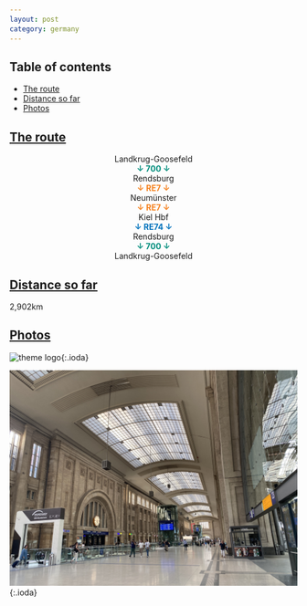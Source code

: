 ```yaml
---
layout: post
category: germany
---
```



## Table of contents
- [The route](#the-route)
- [Distance so far](#distance-so-far)
- [Photos](#photos)


## [The route](#the-route)

<center> Landkrug-Goosefeld </center>

<center> <span style="color:#018d7c "> <b> ↓ 700 ↓ </b> </span> </center>

<center> Rendsburg </center>

<center> <span style="color:#f58220 "> <b> ↓ RE7 ↓ </b> </span> </center>

<center>  Neumünster </center>

<center> <span style="color:#f58220 "> <b> ↓ RE7 ↓ </b> </span> </center>

<center> Kiel Hbf </center>

<center> <span style="color:#0072bc "> <b> ↓ RE74 ↓ </b> </span> </center>

<center> Rendsburg </center>

<center> <span style="color:#018d7c "> <b> ↓ 700 ↓ </b> </span> </center>

<center> Landkrug-Goosefeld </center>

## [Distance so far](#distance-so-far)

2,902km

## [Photos](#photos)

![theme logo](pictures/leipzig_hbf_1.JPG){:.ioda}

![theme logo](pictures/leipzig_hbf_2.JPG){:.ioda}









